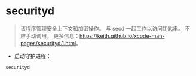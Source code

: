 # securityd

> 该程序管理安全上下文和加密操作。
> 与 secd 一起工作以访问钥匙串。
> 不应手动调用。
> 更多信息：<https://keith.github.io/xcode-man-pages/securityd.1.html>。

- 启动守护进程：

`securityd`